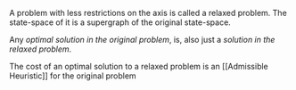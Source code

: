 A problem with less restrictions on the axis is called a relaxed problem. The state-space of it is a supergraph of the original state-space.

Any *optimal solution in the original problem*, is, also just a *solution in the relaxed problem*.

The cost of an optimal solution to a relaxed problem is an [[Admissible Heuristic]] for the original problem